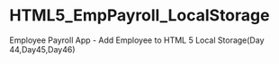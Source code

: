 # HTML5_EmpPayroll_LocalStorage

Employee Payroll App - Add Employee to HTML 5 Local Storage(Day 44,Day45,Day46)
